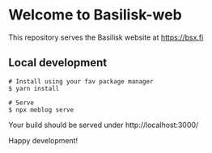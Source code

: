 # Welcome to Basilisk-web

This repository serves the Basilisk website at https://bsx.fi

## Local development

```
# Install using your fav package manager
$ yarn install

# Serve
$ npx meblog serve
```

Your build should be served under http://localhost:3000/

Happy development!
